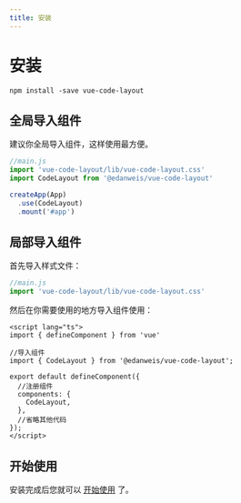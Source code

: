 ```yaml
---
title: 安装
---
```


# 安装

```shell
npm install -save vue-code-layout
```

## 全局导入组件

建议你全局导入组件，这样使用最方便。

```js
//main.js
import 'vue-code-layout/lib/vue-code-layout.css'
import CodeLayout from '@edanweis/vue-code-layout'

createApp(App)
  .use(CodeLayout)
  .mount('#app')  
```

## 局部导入组件

首先导入样式文件：

```js
//main.js
import 'vue-code-layout/lib/vue-code-layout.css'
```

然后在你需要使用的地方导入组件使用：

```vue
<script lang="ts">
import { defineComponent } from 'vue'

//导入组件
import { CodeLayout } from '@edanweis/vue-code-layout';

export default defineComponent({
  //注册组件
  components: {
    CodeLayout,
  },
  //省略其他代码
});
</script>
```

## 开始使用

安装完成后您就可以 [开始使用](./useage.md) 了。
